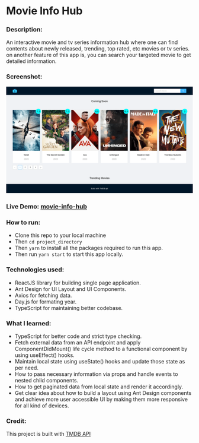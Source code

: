 # Movie Info Hub

### Description: 
An interactive movie and tv series information hub where one can find contents about newly released, trending, top rated, etc movies or tv series. on another feature of this app is, you can search your targeted movie to get detailed information.


### Screenshot:
![alt text](https://github.com/minhazurrony/movie-info-hub/raw/master/movie-info-hub.png)


### Live Demo: [movie-info-hub](https://movieinfohub.netlify.app/)


### How to run:
- Clone this repo to your local machine
- Then ```cd project_directory```
- Then ``` yarn ``` to install all the packages required to run this app.
- Then run ```yarn start``` to start this app locally.

### Technologies used:
- ReactJS library for building single page application.
- Ant Design for UI Layout and UI Components.
- Axios for fetching data.
- Day.js for formating year.
- TypeScript for maintaining better codebase.


### What I learned:
- TypeScript for better code and strict type checking.
- Fetch external data from an API endpoint and apply ComponentDidMount() life cycle method to a functional component by using useEffect() hooks.
- Maintain local state using useState() hooks and update those state as per need.
- How to pass necessary information via props and handle events to nested child components.
- How to get paginated data from local state and render it accordingly.
- Get clear idea about how to build a layout using Ant Design components and achieve more user accessible UI by making them more responsive for all kind of devices.


### Credit:

This project is built with [TMDB API](https://developers.themoviedb.org/)
